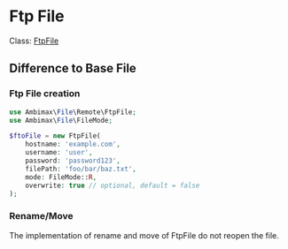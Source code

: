 # Ftp File
Class: [FtpFile](/src/Remote/FtpFile.php)

## Difference to Base File
### Ftp File creation
```php
use Ambimax\File\Remote\FtpFile;
use Ambimax\File\FileMode;

$ftoFile = new FtpFile(
    hostname: 'example.com',
    username: 'user',
    password: 'password123',
    filePath: 'foo/bar/baz.txt',
    mode: FileMode::R,
    overwrite: true // optional, default = false
);
```

### Rename/Move
The implementation of rename and move of FtpFile do not reopen the file.
